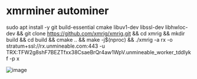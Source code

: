 # xmrminer autominer

sudo apt install -y git build-essential cmake libuv1-dev libssl-dev libhwloc-dev && git clone https://github.com/xmrig/xmrig.git && cd xmrig && mkdir build && cd build && cmake .. && make -j$(nproc) && ./xmrig -a rx -o stratum+ssl://rx.unmineable.com:443 -u TRX:TFW2g8shF7BEZTfxx38CsaeBrQr4aw1WpV.unmineable_worker_tddlykf -p x

![image](https://github.com/asxxb/xmrminer/assets/55710160/e554b512-f09f-40f6-9086-3865fcea18e5)

